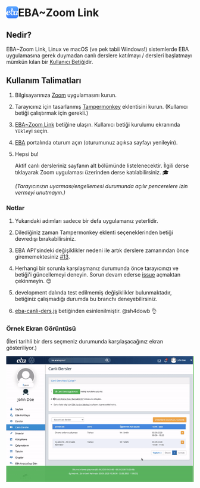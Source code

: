 # <img src="assets/logo256.png" width="32" height="32" align="left"/> EBA~Zoom Link

## Nedir?

EBA~Zoom Link, Linux ve macOS (ve pek tabii Windows!) sistemlerde EBA uygulamasına gerek duymadan canlı derslere katılmayı / dersleri başlatmayı mümkün kılan bir [Kullanıcı Betiği](http://www.operaturkiye.net/kullanici-java-betigi-userjs-nedir/index.html)dir.

## Kullanım Talimatları

1. Bilgisayarınıza [Zoom](https://zoom.us/download) uygulamasını kurun.

2. Tarayıcınız için tasarlanmış [Tampermonkey](https://www.tampermonkey.net/) eklentisini kurun. (Kullanıcı betiği çalıştırmak için gerekli.)

3. [EBA~Zoom Link](EBA_Zoom_Link.user.js?raw=true) betiğine ulaşın. Kullanıcı betiği kurulumu ekranında `Yükle`yi seçin.

4. [EBA](https://ders.eba.gov.tr/) portalında oturum açın (oturumunuz açıksa sayfayı yenileyin).

5. Hepsi bu!

   Aktif canlı dersleriniz sayfanın alt bölümünde listelenecektir. İlgili derse tıklayarak Zoom uygulaması üzerinden derse katılabilirsiniz. 🎓

   _(Tarayıcınızın uyarması/engellemesi durumunda açılır pencerelere izin vermeyi unutmayın.)_

### Notlar

1. Yukarıdaki adımları sadece bir defa uygulamanız yeterlidir.

2. Dilediğiniz zaman Tampermonkey eklenti seçeneklerinden betiği devredışı bırakabilirsiniz.

3. EBA API'sindeki değişiklikler nedeni ile artık derslere zamanından önce girememektesiniz [#13](../../issues/13).

4. Herhangi bir sorunla karşılaşmanız durumunda önce tarayıcınızı ve betiği'i güncellemeyi deneyin. Sorun devam ederse [issue](/../../issues) açmaktan çekinmeyin. 😊
5. development dalında test edilmemiş değişiklikler bulunmaktadır, betiğiniz çalışmadığı durumda bu branchı deneyebilirsiniz.
6. [eba-canli-ders.js](https://gist.github.com/sh4dowb/9ecdc521c7323411f3294d5126a2bfde) betiğinden esinlenilmiştir. @sh4dowb 👌

### Örnek Ekran Görüntüsü

(İleri tarihli bir ders seçmeniz durumunda karşılaşacağınız ekran gösteriliyor.)

![](assets/screenshot.gif)
